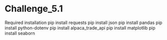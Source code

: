 # Challenge_5.1

Required installation
pip install requests
pip install json
pip install pandas
pip install python-dotenv
pip install alpaca_trade_api
pip install matplotlib
pip install seaborn